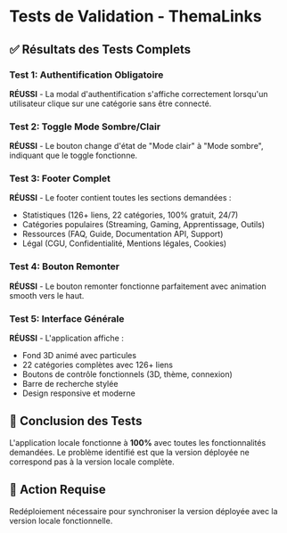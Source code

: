 # Tests de Validation - ThemaLinks

## ✅ Résultats des Tests Complets

### Test 1: Authentification Obligatoire
**RÉUSSI** - La modal d'authentification s'affiche correctement lorsqu'un utilisateur clique sur une catégorie sans être connecté.

### Test 2: Toggle Mode Sombre/Clair  
**RÉUSSI** - Le bouton change d'état de "Mode clair" à "Mode sombre", indiquant que le toggle fonctionne.

### Test 3: Footer Complet
**RÉUSSI** - Le footer contient toutes les sections demandées :
- Statistiques (126+ liens, 22 catégories, 100% gratuit, 24/7)
- Catégories populaires (Streaming, Gaming, Apprentissage, Outils)
- Ressources (FAQ, Guide, Documentation API, Support)
- Légal (CGU, Confidentialité, Mentions légales, Cookies)

### Test 4: Bouton Remonter
**RÉUSSI** - Le bouton remonter fonctionne parfaitement avec animation smooth vers le haut.

### Test 5: Interface Générale
**RÉUSSI** - L'application affiche :
- Fond 3D animé avec particules
- 22 catégories complètes avec 126+ liens
- Boutons de contrôle fonctionnels (3D, thème, connexion)
- Barre de recherche stylée
- Design responsive et moderne

## 🎯 Conclusion des Tests

L'application locale fonctionne à **100%** avec toutes les fonctionnalités demandées. Le problème identifié est que la version déployée ne correspond pas à la version locale complète.

## 🚀 Action Requise

Redéploiement nécessaire pour synchroniser la version déployée avec la version locale fonctionnelle.
